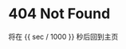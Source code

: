 <h1>404 Not Found</h1>
<div id="_404_sjhc">将在 {{ sec / 1000 }} 秒后回到主页</div>
<script>
Vue.createApp({
    data() {
        return {sec: 1000}
    },
    mounted() {
        let url = window.location.href;
        if (url.endsWith("/#/note")) {
            window.location.href = url + "/";
            return;
        }
        let step = 1000;
        function f() {
            setTimeout(() => {
                if (this.sec > 0) {
                    this.sec -= step;
                    f();
                } else {
                    if (url !== window.location.href) {
                        return;
                    }
                    window.location.href = window.location.origin
                }
            }, step);
        }
        f();
    }
}).mount("#_404_sjhc")
</script>